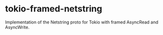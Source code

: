 # tokio-framed-netstring

Implementation of the Netstring proto for Tokio with framed AsyncRead and AsyncWrite.


